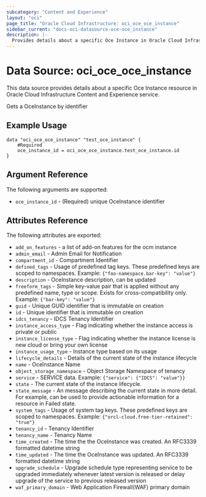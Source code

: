 ```yaml
---
subcategory: "Content and Experience"
layout: "oci"
page_title: "Oracle Cloud Infrastructure: oci_oce_oce_instance"
sidebar_current: "docs-oci-datasource-oce-oce_instance"
description: |-
  Provides details about a specific Oce Instance in Oracle Cloud Infrastructure Content and Experience service
---
```


# Data Source: oci_oce_oce_instance
This data source provides details about a specific Oce Instance resource in Oracle Cloud Infrastructure Content and Experience service.

Gets a OceInstance by identifier

## Example Usage

```hcl
data "oci_oce_oce_instance" "test_oce_instance" {
	#Required
	oce_instance_id = oci_oce_oce_instance.test_oce_instance.id
}
```

## Argument Reference

The following arguments are supported:

* `oce_instance_id` - (Required) unique OceInstance identifier


## Attributes Reference

The following attributes are exported:

* `add_on_features` - a list of add-on features for the ocm instance
* `admin_email` - Admin Email for Notification
* `compartment_id` - Compartment Identifier
* `defined_tags` - Usage of predefined tag keys. These predefined keys are scoped to namespaces. Example: `{"foo-namespace.bar-key": "value"}` 
* `description` - OceInstance description, can be updated
* `freeform_tags` - Simple key-value pair that is applied without any predefined name, type or scope. Exists for cross-compatibility only. Example: `{"bar-key": "value"}` 
* `guid` - Unique GUID identifier that is immutable on creation
* `id` - Unique identifier that is immutable on creation
* `idcs_tenancy` - IDCS Tenancy Identifier
* `instance_access_type` - Flag indicating whether the instance access is private or public
* `instance_license_type` - Flag indicating whether the instance license is new cloud or bring your own license
* `instance_usage_type` - Instance type based on its usage
* `lifecycle_details` - Details of the current state of the instance lifecycle
* `name` - OceInstance Name
* `object_storage_namespace` - Object Storage Namespace of tenancy
* `service` - SERVICE data. Example: `{"service": {"IDCS": "value"}}` 
* `state` - The current state of the instance lifecycle.
* `state_message` - An message describing the current state in more detail. For example, can be used to provide actionable information for a resource in Failed state.
* `system_tags` - Usage of system tag keys. These predefined keys are scoped to namespaces. Example: `{"orcl-cloud.free-tier-retained": "true"}` 
* `tenancy_id` - Tenancy Identifier
* `tenancy_name` - Tenancy Name
* `time_created` - The time the the OceInstance was created. An RFC3339 formatted datetime string
* `time_updated` - The time the OceInstance was updated. An RFC3339 formatted datetime string
* `upgrade_schedule` - Upgrade schedule type representing service to be upgraded immediately whenever latest version is released or delay upgrade of the service to previous released version 
* `waf_primary_domain` - Web Application Firewall(WAF) primary domain

